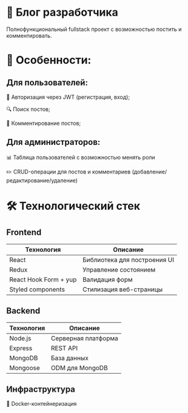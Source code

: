 # 📰 Блог разработчика

Полнофункциональный fullstack проект с возможностью постить и комментировать.

# 📌 Особенности:

## Для пользователей:

🔐 Авторизация через JWT (регистрация, вход);

🔍 Поиск постов;

💬 Комментирование постов;

## Для администраторов:

📊 Таблица пользователей с возможностью менять роли 

✏️ CRUD-операции для постов и комментариев (добавление/редактирование/удаление)

# 🛠️ Технологический стек

## Frontend

| Технология            | Описание                     |
| --------------------- | ---------------------------- |
| React                 | Библиотека для построения UI |
| Redux                 | Управление состоянием        |
| React Hook Form + yup | Валидация форм               |
| Styled components     | Стилизация веб-страницы      |

## Backend

| Технология | Описание            |
| ---------- | ------------------- |
| Node.js    | Серверная платформа |
| Express    | REST API            |
| MongoDB    | База данных         |
| Mongoose   | ODM для MongoDB     |

## Инфраструктура

🐳 Docker-контейнеризация

